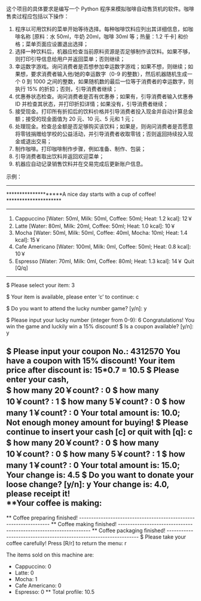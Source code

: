 这个项目的具体要求是编写一个 Python 程序来模拟咖啡自动售货机的软件。咖啡售卖过程应包括以下操作：

1. 程序以可用饮料的菜单开始等待选择。每种咖啡饮料应列出其详细信息，如咖啡名称 [原料：水 50ml，牛奶 20ml，咖啡 30ml 等；热量：1.2 千卡] 和价格；菜单页面应设置退出选择；
2. 选择一种饮料后，机器应检查当前原料资源是否足够制作该饮料。如果不够，则打印引导信息给用户并返回菜单；否则继续；
3. 幸运数字游戏。询问消费者是否想参加幸运数字游戏；如果不想，则继续；如果想，要求消费者输入他/她的幸运数字（0-9 的整数），然后机器随机生成一个 0 到 1000 之间的整数，如果随机数的最后一位等于消费者的幸运数字，则执行 15% 的折扣；否则，引导消费者继续；
4. 优惠券状态检查。询问消费者是否有优惠券；如果有，引导消费者输入优惠券 ID 并检查其状态，并打印折扣详情；如果没有，引导消费者继续；
5. 接受现金。打印所有折扣后的饮料价格并引导消费者投入现金并自动计算总金额；接受的现金面值为 20 元、10 元、5 元和 1 元；
6. 处理现金。检查总金额是否足够购买该饮料；如果是，则询问消费者是否愿意将零钱捐赠给学校的公益活动，并引导消费者收取零钱；否则返回持续投入现金或退出交易；
7. 制作咖啡。打印咖啡制作步骤，例如准备、制作、包装；
8. 引导消费者取出饮料并返回欢迎菜单；
9. 机器应自动记录销售饮料并在交易完成后更新账户信息。




示例：
******************************************************************************* 
********************A nice day starts with a cup of coffee! ********************* 
*******************************************************************************
1. Cappuccino [Water: 50ml, Milk: 50ml, Coffee: 50ml; Heat: 1.2 kcal]: 12￥ 
2. Latte [Water: 80ml, Milk: 20ml, Coffee: 50ml; Heat: 1.0 kcal]: 10￥ 
3. Mocha [Water: 50ml, Milk: 50ml, Coffee: 40ml, Mocha: 10ml; Heat: 1.4 kcal]: 15￥ 
4. Cafe Americano [Water: 100ml, Milk: 0ml, Coffee: 50ml; Heat: 0.8 kcal]: 10￥ 
5. Espresso [Water: 70ml, Milk: 0ml, Coffee: 80ml; Heat: 1.3 kcal]: 14￥ 
Quit [Q/q] 
******************************************************************************* 
$ Please select your item: 3 
 
$ Your item is available, please enter ‘c’ to continue: c 
 
$ Do you want to attend the lucky number game? [y/n]: y 
 
$ Please input your lucky number (integer from 0-9): 6 
Congratulations! You win the game and luckily win a 15% discount! 
$ Is a coupon available? [y/n]: y 
 
$ Please input your coupon No.:  4312570 
You have a coupon with 15% discount! 
Your item price after discount is: 15*0.7 = 10.5 
$ Please enter your cash,  
$ how many 20￥count? : 0 
$ how many 10￥count? : 1 
$ how many 5￥count? : 0 
$ how many 1￥count? : 0 
Your total amount is: 10.0; Not enough money amount for buying! 
$ Please continue to insert your cash [c] or quit with [q]: c 
$ how many 20￥count? : 0 
$ how many 10￥count? : 0 
$ how many 5￥count? : 1 
$ how many 1￥count? : 0 
Your total amount is: 15.0; Your change is: 4.5 
$ Do you want to donate your loose change? [y/n]: y 
Your change is: 4.0, please receipt it!  
**Your coffee is making: 
------------------------------------------------------------------ 
** Coffee preparing finished! ------------------------------------------------------------------ 
** Coffee making finished! ------------------------------------------------------------------ 
** Coffee packaging finished! ------------------------------------------------------------------ 
$ Please take your coffee carefully! Press [R/r] to return the menu: r 
 
The items sold on this machine are: 
* Cappuccino: 0 
* Latte: 0 
* Mocha: 1  
* Cafe Americano: 0  
* Espresso: 0 
** Total profile: 10.5 